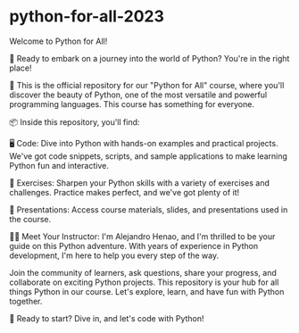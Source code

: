 # python-for-all-2023
Welcome to Python for All!  

🚀 Ready to embark on a journey into the world of Python? You're in the right place! 

🐍  This is the official repository for our "Python for All" course, where you'll discover the beauty of Python, one of the most versatile and powerful programming languages. This course has something for everyone.

📦 Inside this repository, you'll find:  

🖥️ Code: Dive into Python with hands-on examples and practical projects. We've got code snippets, scripts, and sample applications to make learning Python fun and interactive.  

📓 Exercises: Sharpen your Python skills with a variety of exercises and challenges. Practice makes perfect, and we've got plenty of it!  

🎤 Presentations: Access course materials, slides, and presentations used in the course. 

👩‍🏫 Meet Your Instructor: I'm Alejandro Henao, and I'm thrilled to be your guide on this Python adventure. With years of experience in Python development, I'm here to help you every step of the way.  

Join the community of learners, ask questions, share your progress, and collaborate on exciting Python projects. This repository is your hub for all things Python in our course.  Let's explore, learn, and have fun with Python together. 

🎉  Ready to start? Dive in, and let's code with Python!
